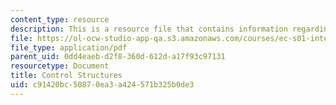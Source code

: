```yaml
---
content_type: resource
description: This is a resource file that contains information regarding control structures.
file: https://ol-ocw-studio-app-qa.s3.amazonaws.com/courses/ec-s01-internet-technology-in-local-and-global-communities-spring-2005-summer-2005/c91420bc50870ea3a424571b325b0de3_MITEC_S01S05_l04_cont.pdf
file_type: application/pdf
parent_uid: 0dd4eaeb-d2f8-360d-612d-a17f93c97131
resourcetype: Document
title: Control Structures
uid: c91420bc-5087-0ea3-a424-571b325b0de3
---
```


